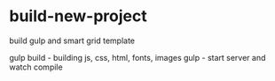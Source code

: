 # build-new-project
build gulp and smart grid template

gulp build - building js, css, html, fonts, images
gulp - start server and watch compile
